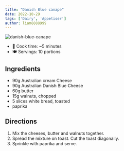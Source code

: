 ```yaml
---
title: "Danish Blue canape"
date: 2022-10-29
tags: ['Dairy', 'Appetiser']
author: liam8888999
---
```


![danish-blue-canape](/pix/danish-blue-canape.png)

- 🍳 Cook time: ~5 minutes
- 🍽️  Servings: 10 portions

## Ingredients

- 90g Australian cream Cheese
- 90g Australian Danish Blue Cheese
- 60g butter
- 15g walnuts, chopped
- 5 slices white bread, toasted
- paprika

## Directions

1. Mix the cheeses, butter and walnuts together.
2. Spread the mixture on toast. Cut the toast diagonally.
3. Sprinkle with paprika and serve.

